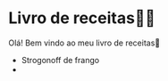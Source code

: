 # Livro de receitas:man_cook:

Olá! Bem vindo ao meu livro de receitas:wave:

- Strogonoff de frango
- 
